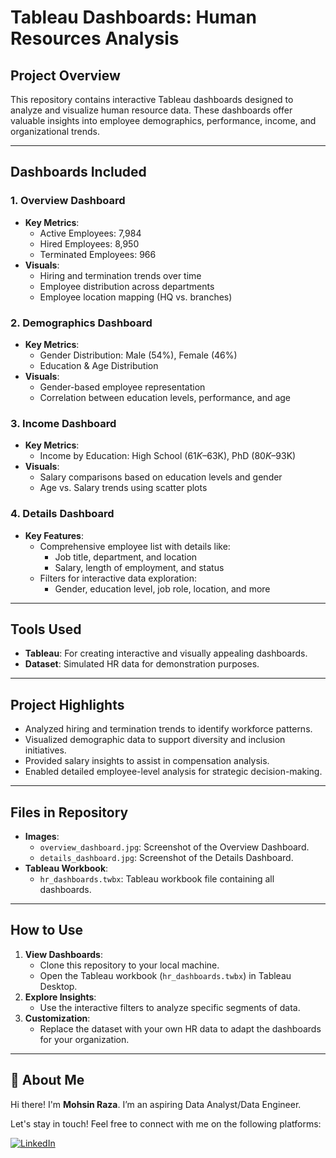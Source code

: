 # Tableau Dashboards: Human Resources Analysis

## Project Overview
This repository contains interactive Tableau dashboards designed to analyze and visualize human resource data. These dashboards offer valuable insights into employee demographics, performance, income, and organizational trends.

---

## Dashboards Included
### 1. **Overview Dashboard**
- **Key Metrics**:
  - Active Employees: 7,984
  - Hired Employees: 8,950
  - Terminated Employees: 966
- **Visuals**:
  - Hiring and termination trends over time
  - Employee distribution across departments
  - Employee location mapping (HQ vs. branches)

### 2. **Demographics Dashboard**
- **Key Metrics**:
  - Gender Distribution: Male (54%), Female (46%)
  - Education & Age Distribution
- **Visuals**:
  - Gender-based employee representation
  - Correlation between education levels, performance, and age

### 3. **Income Dashboard**
- **Key Metrics**:
  - Income by Education: High School ($61K–$63K), PhD ($80K–$93K)
- **Visuals**:
  - Salary comparisons based on education levels and gender
  - Age vs. Salary trends using scatter plots

### 4. **Details Dashboard**
- **Key Features**:
  - Comprehensive employee list with details like:
    - Job title, department, and location
    - Salary, length of employment, and status
  - Filters for interactive data exploration:
    - Gender, education level, job role, location, and more

---

## Tools Used
- **Tableau**: For creating interactive and visually appealing dashboards.
- **Dataset**: Simulated HR data for demonstration purposes.

---

## Project Highlights
- Analyzed hiring and termination trends to identify workforce patterns.
- Visualized demographic data to support diversity and inclusion initiatives.
- Provided salary insights to assist in compensation analysis.
- Enabled detailed employee-level analysis for strategic decision-making.

---

## Files in Repository
- **Images**:
  - `overview_dashboard.jpg`: Screenshot of the Overview Dashboard.
  - `details_dashboard.jpg`: Screenshot of the Details Dashboard.
- **Tableau Workbook**:
  - `hr_dashboards.twbx`: Tableau workbook file containing all dashboards.

---

## How to Use
1. **View Dashboards**:
   - Clone this repository to your local machine.
   - Open the Tableau workbook (`hr_dashboards.twbx`) in Tableau Desktop.
2. **Explore Insights**:
   - Use the interactive filters to analyze specific segments of data.
3. **Customization**:
   - Replace the dataset with your own HR data to adapt the dashboards for your organization.

---

## 🌟 About Me

Hi there! I'm **Mohsin Raza**. I’m an aspiring Data Analyst/Data Engineer.

Let's stay in touch! Feel free to connect with me on the following platforms:

[![LinkedIn](https://img.shields.io/badge/LinkedIn-0077B5?style=for-the-badge&logo=linkedin&logoColor=white)](https://www.linkedin.com/in/mohsin--raza/)

